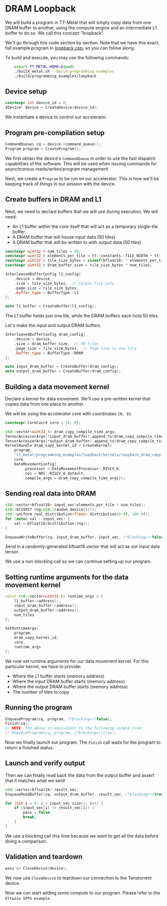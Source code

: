# DRAM Loopback

We will build a program in TT-Metal that will simply copy data from one
DRAM buffer to another, using the compute engine and an intermediate L1
buffer to do so. We call this concept \"loopback\".

We\'ll go through this code section by section. Note that we have this exact, full example program in [loopback.cpp](../../../tt_metal/programming_examples/loopback/loopback.cpp), so you can follow along.

To build and execute, you may use the following commands:
```bash
    export TT_METAL_HOME=$(pwd)
    ./build_metal.sh --build-programming-examples
    ./build/programming_examples/loopback
```
## Device setup

``` cpp
constexpr int device_id = 0;
IDevice* device = CreateDevice(device_id);
```

We instantiate a device to control our accelerator.

## Program pre-compilation setup

``` cpp
CommandQueue& cq = device->command_queue();
Program program = CreateProgram();
```

We first obtain the device's `CommandQueue` in order to use the fast dispatch capabilities of the software. This will be used when issuing commands for asynchronous reads/writes/program management.

Next, we create a `Program` to be run on our accelerator. This is how we'll be keeping track of things in our session with the device.

## Create buffers in DRAM and L1

Next, we need to declare buffers that we will use during execution. We will need:

-   An L1 buffer within the core itself that will act as a temporary single-tile buffer
-   A DRAM buffer that will house input data (50 tiles)
-   A DRAM buffer that will be written to with output data (50 tiles)

``` cpp
constexpr uint32_t num_tiles = 50;
constexpr uint32_t elements_per_tile = tt::constants::TILE_WIDTH * tt::constants::TILE_HEIGHT;
constexpr uint32_t tile_size_bytes = sizeof(bfloat16) * elements_per_tile;
constexpr uint32_t dram_buffer_size = tile_size_bytes * num_tiles;

InterleavedBufferConfig l1_config{
    .device = device,
    .size = tile_size_bytes,  // Single tile only
    .page_size = tile_size_bytes,
    .buffer_type = BufferType::L1
};

auto l1_buffer = CreateBuffer(l1_config);
```

The L1 buffer holds just one tile, while the DRAM buffers each hold 50 tiles.

Let's make the input and output DRAM buffers.

``` cpp
InterleavedBufferConfig dram_config{
    .device = device,
    .size = dram_buffer_size,  // 50 tiles
    .page_size = tile_size_bytes,  // Page size is one tile
    .buffer_type = BufferType::DRAM
};

auto input_dram_buffer = CreateBuffer(dram_config);
auto output_dram_buffer = CreateBuffer(dram_config);
```

## Building a data movement kernel

Declare a kernel for data movement. We'll use a pre-written kernel that copies data from one place to another.

We will be using the accelerator core with coordinates `{0, 0}`.

``` cpp
constexpr CoreCoord core = {0, 0};

std::vector<uint32_t> dram_copy_compile_time_args;
TensorAccessorArgs(*input_dram_buffer).append_to(dram_copy_compile_time_args);
TensorAccessorArgs(*output_dram_buffer).append_to(dram_copy_compile_time_args);
KernelHandle dram_copy_kernel_id = CreateKernel(
    program,
    "tt_metal/programming_examples/loopback/kernels/loopback_dram_copy.cpp",
    core,
    DataMovementConfig{
        .processor = DataMovementProcessor::RISCV_0,
        .noc = NOC::RISCV_0_default,
        .compile_args = dram_copy_compile_time_args});
```

## Sending real data into DRAM

``` cpp
std::vector<bfloat16> input_vec(elements_per_tile * num_tiles);
std::mt19937 rng(std::random_device{}());
std::uniform_real_distribution<float> distribution(0.0f, 100.0f);
for (auto& val : input_vec) {
    val = bfloat16(distribution(rng));
}

EnqueueWriteBuffer(cq, input_dram_buffer, input_vec, /*blocking=*/false);
```

Send in a randomly-generated bfloat16 vector that will act as our input data tensor.

We use a non-blocking call so we can continue setting up our program.

## Setting runtime arguments for the data movement kernel

``` cpp
const std::vector<uint32_t> runtime_args = {
    l1_buffer->address(),
    input_dram_buffer->address(),
    output_dram_buffer->address(),
    num_tiles
};

SetRuntimeArgs(
    program,
    dram_copy_kernel_id,
    core,
    runtime_args
);
```

We now set runtime arguments for our data movement kernel. For this
particular kernel, we have to provide:

-   Where the L1 buffer starts (memory address)
-   Where the input DRAM buffer starts (memory address)
-   Where the output DRAM buffer starts (memory address)
-   The number of tiles to copy

## Running the program

``` cpp
EnqueueProgram(cq, program, /*blocking=*/false);
Finish(cq);
// NOTE: The above is equivalent to the following single line:
// EnqueueProgram(cq, program, /*blocking=*/true);
```

Now we finally launch our program. The `Finish` call waits for the
program to return a finished status.

## Launch and verify output

Then we can finally read back the data from the output buffer and assert that it matches what we sent!

``` cpp
std::vector<bfloat16> result_vec;
EnqueueReadBuffer(cq, output_dram_buffer, result_vec, /*blocking=*/true);

for (int i = 0; i < input_vec.size(); i++) {
    if (input_vec[i] != result_vec[i]) {
        pass = false;
        break;
    }
}
```

We use a blocking call this time because we want to get all the data before doing a comparison.

## Validation and teardown

``` cpp
pass &= CloseDevice(device);
```

We now use `CloseDevice` to teardown our connection to the Tenstorrent device.

Now we can start adding some compute to our program. Please refer to the `Eltwise SFPU example`.

